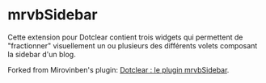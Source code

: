 # mrvbSidebar

Cette extension pour Dotclear contient trois widgets qui permettent de "fractionner" visuellement un ou plusieurs des différents volets composant la sidebar d'un blog.

Forked from Mirovinben's plugin: [Dotclear : le plugin mrvbSidebar](https://www.mirovinben.fr/blog/index.php?post/id1532).